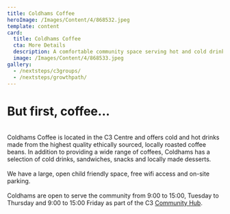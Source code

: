 ```yaml
---
title: Coldhams Coffee
heroImage: /Images/Content/4/868532.jpeg
template: content
card:
  title: Coldhams Coffee
  cta: More Details
  description: A comfortable community space serving hot and cold drinks, sandwiches and desserts
  image: /Images/Content/4/868533.jpeg
gallery:
  - /nextsteps/c3groups/
  - /nextsteps/growthpath/
---
```


<h1>
But first, coffee...</h1>
<br/>
Coldhams Coffee is located in the C3 Centre and offers cold and hot drinks made from the highest quality ethically sourced, locally roasted coffee beans. In addition to providing a wide range of coffees, Coldhams has a selection of cold drinks, sandwiches, snacks and locally made desserts.<br/>
<br/>
We have a large, open child friendly space, free wifi access and on-site parking.<br/>
<br/>
Coldhams are open to serve the community from 9:00 to 15:00, Tuesday to Thursday and 9:00 to 15:00 Friday as part of the C3 <a href="/Articles/510506/Community_Hub.aspx">Community Hub</a>.<br/>
<br/>
<br/>
